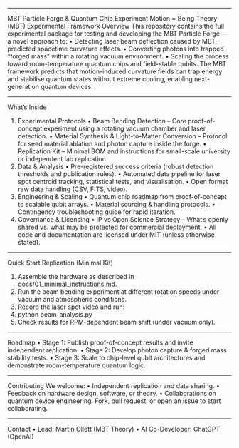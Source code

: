 ________________________________________
MBT Particle Forge & Quantum Chip Experiment
Motion = Being Theory (MBT) Experimental Framework
Overview
This repository contains the full experimental package for testing and developing the MBT Particle Forge — a novel approach to:
•	Detecting laser beam deflection caused by MBT-predicted spacetime curvature effects.
•	Converting photons into trapped “forged mass” within a rotating vacuum environment.
•	Scaling the process toward room-temperature quantum chips and field-stable qubits.
The MBT framework predicts that motion-induced curvature fields can trap energy and stabilise quantum states without extreme cooling, enabling next-generation quantum devices.
________________________________________
What’s Inside
1. Experimental Protocols
•	Beam Bending Detection – Core proof-of-concept experiment using a rotating vacuum chamber and laser detection.
•	Material Synthesis & Light-to-Matter Conversion – Protocol for seed material ablation and photon capture inside the forge.
•	Replication Kit – Minimal BOM and instructions for small-scale university or independent lab replication.
2. Data & Analysis
•	Pre-registered success criteria (robust detection thresholds and publication rules).
•	Automated data pipeline for laser spot centroid tracking, statistical tests, and visualisation.
•	Open format raw data handling (CSV, FITS, video).
3. Engineering & Scaling
•	Quantum chip roadmap from proof-of-concept to scalable qubit arrays.
•	Material sourcing & handling protocols.
•	Contingency troubleshooting guide for rapid iteration.
4. Governance & Licensing
•	IP vs Open Science Strategy – What’s openly shared vs. what may be protected for commercial deployment.
•	All code and documentation are licensed under MIT (unless otherwise stated).
________________________________________
Quick Start
Replication (Minimal Kit)
1.	Assemble the hardware as described in docs/01_minimal_instructions.md.
2.	Run the beam bending experiment at different rotation speeds under vacuum and atmospheric conditions.
3.	Record the laser spot video and run:
4.	python beam_analysis.py
5.	Check results for RPM-dependent beam shift (under vacuum only).
________________________________________
Roadmap
•	Stage 1: Publish proof-of-concept results and invite independent replication.
•	Stage 2: Develop photon capture & forged mass stability tests.
•	Stage 3: Scale to chip-level qubit architectures and demonstrate room-temperature quantum logic.
________________________________________
Contributing
We welcome:
•	Independent replication and data sharing.
•	Feedback on hardware design, software, or theory.
•	Collaborations on quantum device engineering.
Fork, pull request, or open an issue to start collaborating.
________________________________________
Contact
•	Lead: Martin Ollett (MBT Theory)
•	AI Co-Developer: ChatGPT (OpenAI)
